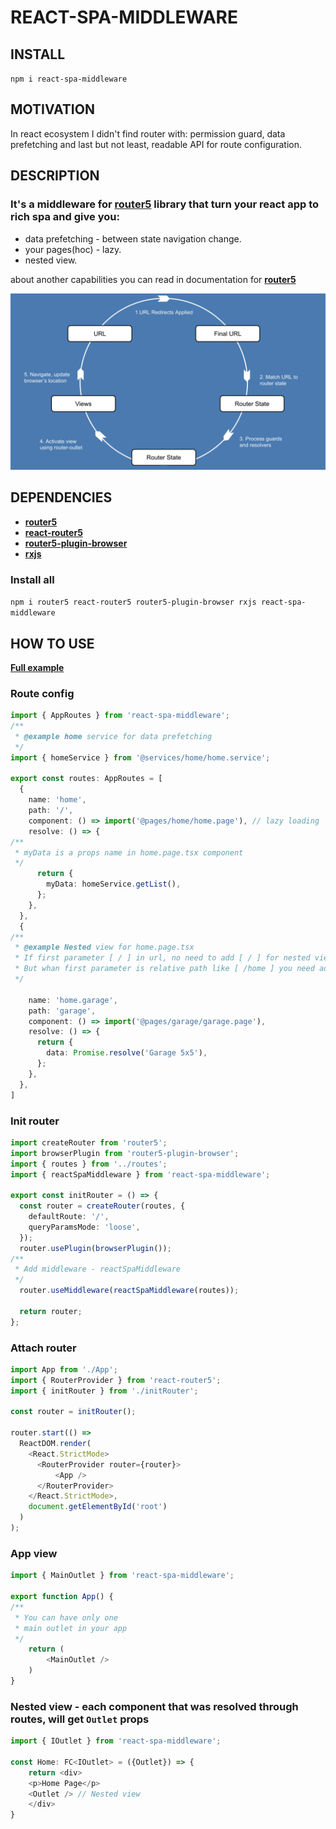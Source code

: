 # REACT-SPA-MIDDLEWARE
## INSTALL
`npm i react-spa-middleware`

## MOTIVATION
In react ecosystem I didn't find router with: permission guard, data prefetching and last but not least, readable API for route configuration.
## DESCRIPTION
### It's a middleware for __[router5](https://router5.js.org/)__ library that turn your react app to rich spa and give you:
- data prefetching - between state navigation change.
- your pages(hoc) - lazy.
- nested view.

about another capabilities you can read in documentation for __[router5](https://router5.js.org/#docs)__

![](./router-cicle.png)

## DEPENDENCIES
- __[router5](https://router5.js.org/)__
- __[react-router5](https://www.npmjs.com/package/react-router5)__
- __[router5-plugin-browser](https://www.npmjs.com/package/router5-plugin-browser)__
- __[rxjs](https://rxjs.dev/)__

### Install all
`npm i router5 react-router5 router5-plugin-browser rxjs react-spa-middleware`

## HOW TO USE

__[Full example](./example/)__
### Route config
```typescript
import { AppRoutes } from 'react-spa-middleware';
/**
 * @example home service for data prefetching
 */
import { homeService } from '@services/home/home.service';

export const routes: AppRoutes = [
  {
    name: 'home',
    path: '/',
    component: () => import('@pages/home/home.page'), // lazy loading
    resolve: () => {
/**
 * myData is a props name in home.page.tsx component 
 */
      return {
        myData: homeService.getList(),
      };
    },
  },
  {
/**
 * @example Nested view for home.page.tsx
 * If first parameter [ / ] in url, no need to add [ / ] for nested view
 * But whan first parameter is relative path like [ /home ] you need add [ /garage ] for nested view
 */

    name: 'home.garage',
    path: 'garage',
    component: () => import('@pages/garage/garage.page'), 
    resolve: () => {
      return {
        data: Promise.resolve('Garage 5x5'),
      };
    },
  },
]
```
### Init router
```typescript
import createRouter from 'router5';
import browserPlugin from 'router5-plugin-browser';
import { routes } from '../routes';
import { reactSpaMiddleware } from 'react-spa-middleware';

export const initRouter = () => {
  const router = createRouter(routes, {
    defaultRoute: '/',
    queryParamsMode: 'loose',
  });
  router.usePlugin(browserPlugin());
/** 
 * Add middleware - reactSpaMiddleware
 */
  router.useMiddleware(reactSpaMiddleware(routes));

  return router;
};
```
### Attach router
```typescript
import App from './App';
import { RouterProvider } from 'react-router5';
import { initRouter } from './initRouter';

const router = initRouter();

router.start(() =>
  ReactDOM.render(
    <React.StrictMode>
      <RouterProvider router={router}>
          <App />
      </RouterProvider>
    </React.StrictMode>,
    document.getElementById('root')
  )
);
```
### App view 
```typescript
import { MainOutlet } from 'react-spa-middleware';

export function App() {
/**
 * You can have only one 
 * main outlet in your app
 */
	return (
		<MainOutlet />
	)
}
```
### Nested view - each component that was resolved through routes, will get `Outlet` props
```typescript
import { IOutlet } from 'react-spa-middleware';

const Home: FC<IOutlet> = ({Outlet}) => {
	return <div>
	<p>Home Page</p>
	<Outlet /> // Nested view
	</div>
}
```